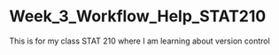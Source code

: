 # Week_3_Workflow_Help_STAT210
This is for my class STAT 210 where I am learning about version control

